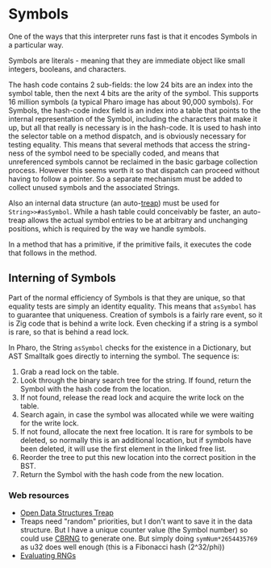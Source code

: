 # Symbols
One of the ways that this interpreter runs fast is that it encodes Symbols in a particular way.

Symbols are literals - meaning that they are immediate object like small integers, booleans, and characters.

The hash code contains 2 sub-fields: the low 24 bits are an index into the symbol table, then the next 4 bits are the arity of the symbol. This supports 16 million symbols (a typical Pharo image has about 90,000 symbols). For Symbols, the hash-code index field is an index into a table that points to the internal representation of the Symbol, including the characters that make it up, but all that really is necessary is in the hash-code. It is used to hash into the selector table on a method dispatch, and is obviously necessary for testing equality. This means that several methods that access the string-ness of the symbol need to be specially coded, and means that unreferenced symbols cannot be reclaimed in the basic garbage collection process. However this seems worth it so that dispatch can proceed without having to follow a pointer. So a separate mechanism must be added to collect unused symbols and the associated Strings.

Also an internal data structure (an auto-[treap](https://en.wikipedia.org/wiki/Treap)) must be used for `String>>#asSymbol`. While a hash table could conceivably be faster, an auto-treap allows the actual symbol entries to be at arbitrary and unchanging positions, which is required by the way we handle symbols.

In a method that has a primitive, if the primitive fails, it executes the code that follows in the method.

## Interning of Symbols
Part of the normal efficiency of Symbols is that they are unique, so that equality tests are simply an identity equality. This means that `asSymbol` has to guarantee that uniqueness. Creation of symbols is a fairly rare event, so it is Zig code that is behind a write lock. Even checking if a string is a symbol is rare, so that is behind a read lock.

In Pharo, the String `asSymbol` checks for the existence in a Dictionary, but AST Smalltalk goes directly to interning the symbol. The sequence is:
1. Grab a read lock on the table.
2. Look through the binary search tree for the string. If found, return the Symbol with the hash code from the location.
3. If not found, release the read lock and acquire the write lock on the table.
4. Search again, in case the symbol was allocated while we were waiting for the write lock.
5. If not found, allocate the next free location. It is rare for symbols to be deleted, so normally this is an additional location, but if symbols have been deleted, it will use the first element in the linked free list.
6. Reorder the tree to put this new location into the correct position in the BST.
7. Return the Symbol with the hash code from the new location.

### Web resources
- [Open Data Structures Treap](http://opendatastructures.org/versions/edition-0.1g/ods-python/7_2_Treap_Randomized_Binary.html)
- Treaps need "random" priorities, but I don't want to save it in the data structure. But I have a unique counter value (the Symbol number) so could use [CBRNG](https://en.wikipedia.org/wiki/Counter-based_random_number_generator_(CBRNG)) to generate one. But simply doing `symNum*2654435769` as u32 does well enough (this is a Fibonacci hash (2^32/phi))
- [Evaluating RNGs](https://pit-claudel.fr/clement/blog/how-random-is-pseudo-random-testing-pseudo-random-number-generators-and-measuring-randomness/)